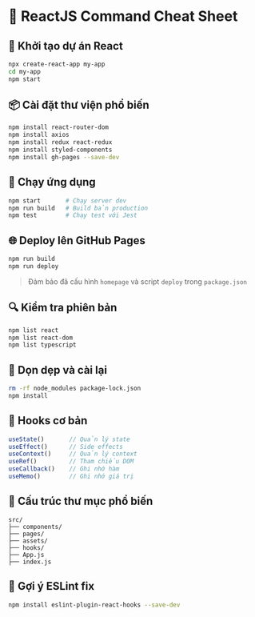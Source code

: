 # 📘 ReactJS Command Cheat Sheet

## 🚀 Khởi tạo dự án React

```bash
npx create-react-app my-app
cd my-app
npm start
```

## 📦 Cài đặt thư viện phổ biến

```bash
npm install react-router-dom
npm install axios
npm install redux react-redux
npm install styled-components
npm install gh-pages --save-dev
```

## 🧪 Chạy ứng dụng

```bash
npm start       # Chạy server dev
npm run build   # Build bản production
npm test        # Chạy test với Jest
```

## 🌐 Deploy lên GitHub Pages

```bash
npm run build
npm run deploy
```

> Đảm bảo đã cấu hình `homepage` và script `deploy` trong `package.json`

## 🔍 Kiểm tra phiên bản

```bash
npm list react
npm list react-dom
npm list typescript
```

## 🧹 Dọn dẹp và cài lại

```bash
rm -rf node_modules package-lock.json
npm install
```

## 🧰 Hooks cơ bản

```js
useState()       // Quản lý state
useEffect()      // Side effects
useContext()     // Quản lý context
useRef()         // Tham chiếu DOM
useCallback()    // Ghi nhớ hàm
useMemo()        // Ghi nhớ giá trị
```

## 📁 Cấu trúc thư mục phổ biến

```
src/
├── components/
├── pages/
├── assets/
├── hooks/
├── App.js
├── index.js
```

## 🧠 Gợi ý ESLint fix

```bash
npm install eslint-plugin-react-hooks --save-dev
```
